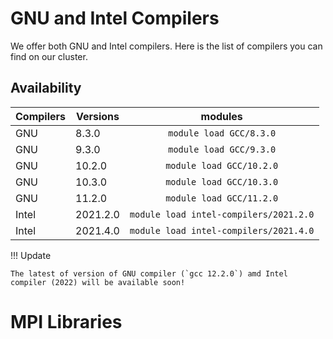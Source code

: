 # GNU and Intel Compilers 
We offer both GNU and Intel compilers. Here is the list of compilers you can find on our cluster. 
## Availability

| Compilers   | Versions   |                modules                 |
|-------------|------------|:--------------------------------------:|
| GNU         | 8.3.0      |        `module load GCC/8.3.0`         |
| GNU         | 9.3.0      |        `module load GCC/9.3.0`         |
| GNU         | 10.2.0     |        `module load GCC/10.2.0`        |
| GNU         | 10.3.0     |        `module load GCC/10.3.0`        |
| GNU         | 11.2.0     |        `module load GCC/11.2.0`        |
| Intel       | 2021.2.0   | `module load intel-compilers/2021.2.0` |
| Intel       | 2021.4.0   | `module load intel-compilers/2021.4.0` |

!!! Update
    
    The latest of version of GNU compiler (`gcc 12.2.0`) amd Intel compiler (2022) will be available soon!

# MPI Libraries
